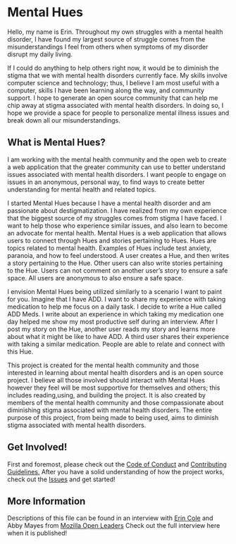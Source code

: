 # Mental Hues
Hello, my name is Erin. Throughout my own struggles with a mental health disorder, I have found my largest source of struggle comes from the misunderstandings I feel from others when symptoms of my disorder disrupt my daily living.  

If I could do anything to help others right now, it would be to diminish the stigma that we with mental health disorders currently face. My skills involve computer science and technology; thus, I believe I am most useful with a computer, skills I have been learning along the way, and community support. I hope to generate an open source community that can help me chip away at stigma associated with mental health disorders.  In doing so, I hope we provide a space for people to personalize mental illness issues and break down all our misunderstandings.

## What is Mental Hues?
I am working with the mental health community and the open web to create a web application that the greater community can use to better understand issues associated with mental health disorders. I want people to engage on issues in an anonymous, personal way, to find ways to create better understanding for mental health and related topics.

I started Mental Hues because I have a mental health disorder and am passionate about destigmatization. I have realized from my own experience that the biggest source of my struggles comes from stigma I have faced. I want to help those who experience similar issues, and also learn to become an advocate for mental health.
Mental Hues is a web application that allows users to connect through Hues and stories pertaining to Hues. Hues are topics related to mental health. Examples of Hues include test anxiety, paranoia, and how to feel understood. A user creates a Hue, and then writes a story pertaining to the Hue. Other users can also write stories pertaining to the Hue. Users can not comment on another user’s story to ensure a safe space. All users are anonymous to also ensure a safe space.

I envision Mental Hues being utilized similarly to a scenario I want to paint for you. Imagine that I have ADD. I want to share my experience with taking medication to help me focus on a daily task. I decide to write a Hue called ADD Meds. I write about an experience in which taking my medication one day helped me show my most productive self during an interview. After I post my story on the Hue, another user reads my story and learns more about what it might be like to have ADD. A third user shares their experience with taking a similar medication. People are able to relate and connect with this Hue.

This project is created for the mental health community and those interested in learning about mental health disorders and is an open source project. I believe all those involved should interact with Mental Hues however they feel will be most supportive for themselves and others; this includes reading,using, and building the project.  It is also created by members of the mental health community and those compassionate about diminishing stigma associated with mental health disorders.
The entire purpose of this project, from being made to being used, aims to diminish stigma associated with mental health disorders.

## Get Involved!
First and foremost, please check out the [Code of Conduct](https://github.com/erindcole/mentalhues/blob/master/CODE_OF_CONDUCT.md) and [Contributing Guidelines.](https://github.com/erindcole/mentalhues/blob/master/CONTRIBUTING.md) After you have a solid understanding of how the project works, check out the [Issues](https://github.com/erindcole/mentalhues/issues) and get started!

## More Information
Descriptions of this file can be found in an interview with [Erin Cole](https://github.com/erindcole) and Abby Mayes from [Mozilla Open Leaders](https://mozilla.github.io/leadership-training/) Check out the full interview here when it is published!
